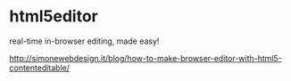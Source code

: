 html5editor
===========

real-time in-browser editing, made easy!

http://simonewebdesign.it/blog/how-to-make-browser-editor-with-html5-contenteditable/
